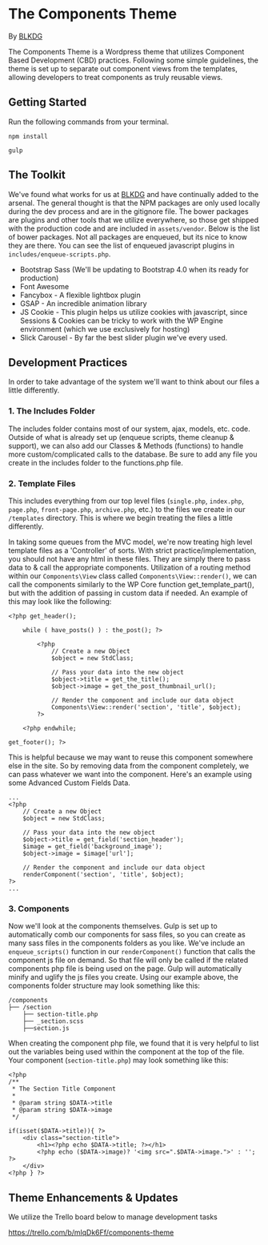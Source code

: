 # The Components Theme
By [BLKDG](https://www.blkdg.com)

The Components Theme is a Wordpress theme that utilizes Component Based Development (CBD) practices. Following some simple guidelines, the theme is set up to separate out component views from the templates, allowing developers to treat components as truly reusable views.


## Getting Started

Run the following commands from your terminal.

`npm install`

`gulp`


## The Toolkit

We've found what works for us at [BLKDG](https://www.blkdg.com) and have continually added to the arsenal. The general thought is that the NPM packages are only used locally during the dev process and are in the gitignore file. The bower packages are plugins and other tools that we utilize everywhere, so those get shipped with the production code and are included in `assets/vendor`. Below is the list of bower packages. Not all packages are enqueued, but its nice to know they are there. You can see the list of enqueued javascript plugins in `includes/enqueue-scripts.php`.

* Bootstrap Sass (We'll be updating to Bootstrap 4.0 when its ready for production)
* Font Awesome
* Fancybox - A flexible lightbox plugin
* GSAP - An incredible animation library
* JS Cookie - This plugin helps us utilize cookies with javascript, since Sessions & Cookies can be tricky to work with the WP Engine environment (which we use exclusively for hosting)
* Slick Carousel - By far the best slider plugin we've every used. 


## Development Practices

In order to take advantage of the system we'll want to think about our files a little differently. 


### 1. The Includes Folder

The includes folder contains most of our system, ajax, models, etc. code. Outside of what is already set up (enqueue scripts, theme cleanup & support), we can also add our Classes & Methods (functions) to handle more custom/complicated calls to the database. Be sure to add any file you create in the includes folder to the functions.php file.


### 2. Template Files

This includes everything from our top level files (`single.php`, `index.php`, `page.php`, `front-page.php`, `archive.php`, etc.) to the files we create in our `/templates` directory. This is where we begin treating the files a little differently.

In taking some queues from the MVC model, we're now treating high level template files as a 'Controller' of sorts. With strict practice/implementation, you should not have any html in these files. They are simply there to pass data to & call the appropriate components. Utilization of a routing method within our `Components\View` class called `Components\View::render()`, we can call the components similarly to the WP Core function get_template_part(), but with the addition of passing in custom data if needed. An example of this may look like the following:

```
<?php get_header();

	while ( have_posts() ) : the_post(); ?>

		<?php
			// Create a new Object
			$object = new StdClass;

			// Pass your data into the new object
			$object->title = get_the_title();
			$object->image = get_the_post_thumbnail_url();
		
			// Render the component and include our data object
			Components\View::render('section', 'title', $object);
		?>

	<?php endwhile;

get_footer(); ?>
```
This is helpful because we may want to reuse this component somewhere else in the site. So by removing data from the component completely, we can pass whatever we want into the component. Here's an example using some Advanced Custom Fields Data.

```
...
<?php
	// Create a new Object
	$object = new StdClass;

	// Pass your data into the new object
	$object->title = get_field('section_header');
	$image = get_field('background_image');
	$object->image = $image['url'];

	// Render the component and include our data object
	renderComponent('section', 'title', $object);
?>
...
```


### 3. Components

Now we'll look at the components themselves. Gulp is set up to automatically comb our components for sass files, so you can create as many sass files in the components folders as you like. We've include an `enqueue_scripts()` function in our `renderComponent()` function that calls the component js file on demand. So that file will only be called if the related components php file is being used on the page. Gulp will automatically minify and uglify the js files you create. Using our example above, the components folder structure may look something like this:

```
/components
├── /section
	├── section-title.php
	├── _section.scss
	├──section.js
```

When creating the component php file, we found that it is very helpful to list out the variables being used within the component at the top of the file. Your component (`section-title.php`) may look something like this:

```
<?php
/**
 * The Section Title Component
 *
 * @param string $DATA->title
 * @param string $DATA->image
 */

if(isset($DATA->title)){ ?>
    <div class="section-title">
		<h1><?php echo $DATA->title; ?></h1>
		<?php echo ($DATA->image)? '<img src=".$DATA->image.">' : ''; ?>
    </div>
<?php } ?>

```


## Theme Enhancements & Updates

We utilize the Trello board below to manage development tasks

https://trello.com/b/mlqDk6Ff/components-theme


